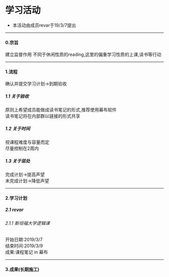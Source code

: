 # 学习活动
- 本活动由成员revar于19/3/7提出

------------


#### 0.宗旨
建立监督作用
不同于休闲性质的reading,这里的偏重学习性质的上课,读书等行动

------------

#### 1.流程
确认并提交学习计划→到期验收
##### 1.1 关于验收
原则上希望成员能做成读书笔记的形式,推荐使用幕布软件   
读书笔记将在内部群以链接的形式共享
##### 1.2 关于时间
视课程难度与容量而定  
尽量控制在2周内  
##### 1.3 关于惩处
完成计划→提高声望  
未完成计划→降低声望

------------

#### 2.学习计划
##### 2.1 revar
###### 2.1.1 斯坦福大学逻辑课  
开始日期:2019/3/7  
结束时间:2019/3/9  
成果:课程笔记 in 幕布


------------

#### 3.成果(长期施工)
